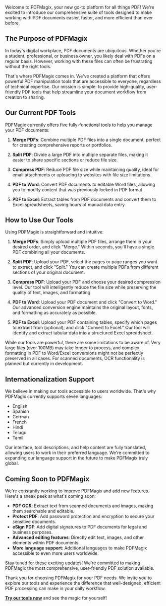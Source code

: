 
Welcome to PDFMagix, your new go-to platform for all things PDF! We're excited to introduce our comprehensive suite of tools designed to make working with PDF documents easier, faster, and more efficient than ever before.

## The Purpose of PDFMagix

In today's digital workplace, PDF documents are ubiquitous. Whether you're a student, professional, or business owner, you likely deal with PDFs on a regular basis. However, working with these files can often be frustrating without the right tools.

That's where PDFMagix comes in. We've created a platform that offers powerful PDF manipulation tools that are accessible to everyone, regardless of technical expertise. Our mission is simple: to provide high-quality, user-friendly PDF tools that help streamline your document workflow from creation to sharing.

## Our Current PDF Tools

PDFMagix currently offers five fully-functional tools to help you manage your PDF documents:

1. **Merge PDFs**: Combine multiple PDF files into a single document, perfect for creating comprehensive reports or portfolios.

2. **Split PDF**: Divide a large PDF into multiple separate files, making it easier to share specific sections or reduce file size.

3. **Compress PDF**: Reduce PDF file size while maintaining quality, ideal for email attachments or uploading to websites with file size limitations.

4. **PDF to Word**: Convert PDF documents to editable Word files, allowing you to modify content that was previously locked in PDF format.

5. **PDF to Excel**: Extract tables from PDF documents and convert them to Excel spreadsheets, saving hours of manual data entry.


## How to Use Our Tools

Using PDFMagix is straightforward and intuitive:

1. **Merge PDFs**: Simply upload multiple PDF files, arrange them in your desired order, and click "Merge." Within seconds, you'll have a single PDF combining all your documents.

2. **Split PDF**: Upload your PDF, select the pages or page ranges you want to extract, and click "Split." You can create multiple PDFs from different sections of your original document.

3. **Compress PDF**: Upload your PDF and choose your desired compression level. Our tool will intelligently reduce the file size while preserving the quality of text, images, and formatting.

4. **PDF to Word**: Upload your PDF document and click "Convert to Word." Our advanced conversion engine maintains the original layout, fonts, and formatting as accurately as possible.

5. **PDF to Excel**: Upload your PDF containing tables, specify which pages to extract from (optional), and click "Convert to Excel." Our tool will identify and extract tabular data into a structured Excel spreadsheet.

While our tools are powerful, there are some limitations to be aware of. Very large files (over 100MB) may take longer to process, and complex formatting in PDF to Word/Excel conversions might not be perfectly preserved in all cases. For scanned documents, OCR functionality is planned but currently in development.

## Internationalization Support

We believe in making our tools accessible to users worldwide. That's why PDFMagix currently supports seven languages:

- English
- Spanish
- German
- French
- Hindi
- Telugu
- Tamil

Our interface, tool descriptions, and help content are fully translated, allowing users to work in their preferred language. We're committed to expanding our language support in the future to make PDFMagix truly global.

## Coming Soon to PDFMagix

We're constantly working to improve PDFMagix and add new features. Here's a sneak peek at what's coming soon:

- **PDF OCR**: Extract text from scanned documents and images, making them searchable and editable.
- **Protect PDF**: Add password protection and encryption to secure your sensitive documents.
- **eSign PDF**: Add digital signatures to PDF documents for legal and business purposes.
- **Advanced editing features**: Directly edit text, images, and other elements within PDF documents.
- **More language support**: Additional languages to make PDFMagix accessible to even more users worldwide.

Stay tuned for these exciting updates! We're committed to making PDFMagix the most comprehensive, user-friendly PDF solution available.

Thank you for choosing PDFMagix for your PDF needs. We invite you to explore our tools and experience the difference that well-designed, efficient PDF processing can make in your daily workflow.

[**Try our tools now**](/tools) and see the magic for yourself! 